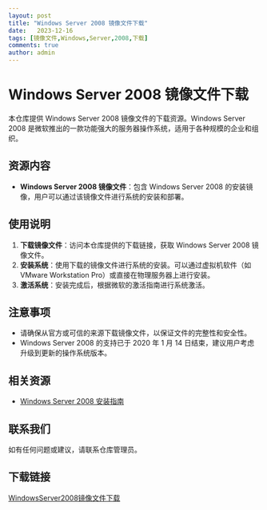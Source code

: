 ```yaml
---
layout: post
title: "Windows Server 2008 镜像文件下载"
date:   2023-12-16
tags: [镜像文件,Windows,Server,2008,下载]
comments: true
author: admin
---
```

# Windows Server 2008 镜像文件下载

本仓库提供 Windows Server 2008 镜像文件的下载资源。Windows Server 2008 是微软推出的一款功能强大的服务器操作系统，适用于各种规模的企业和组织。

## 资源内容

- **Windows Server 2008 镜像文件**：包含 Windows Server 2008 的安装镜像，用户可以通过该镜像文件进行系统的安装和部署。

## 使用说明

1. **下载镜像文件**：访问本仓库提供的下载链接，获取 Windows Server 2008 镜像文件。
2. **安装系统**：使用下载的镜像文件进行系统的安装。可以通过虚拟机软件（如 VMware Workstation Pro）或直接在物理服务器上进行安装。
3. **激活系统**：安装完成后，根据微软的激活指南进行系统激活。

## 注意事项

- 请确保从官方或可信的来源下载镜像文件，以保证文件的完整性和安全性。
- Windows Server 2008 的支持已于 2020 年 1 月 14 日结束，建议用户考虑升级到更新的操作系统版本。

## 相关资源

- [Windows Server 2008 安装指南](https://blog.csdn.net/qq_45178855/article/details/96620226)

## 联系我们

如有任何问题或建议，请联系仓库管理员。

## 下载链接

[WindowsServer2008镜像文件下载](https://pan.quark.cn/s/fdfcc407fa0d)